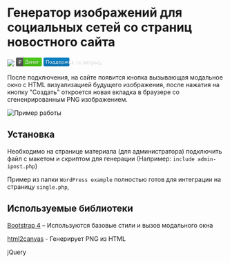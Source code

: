 # Генератор изображений для социальных сетей со страниц новостного сайта
![](https://img.shields.io/appveyor/ci/vmoshikov/mediaism-image-generator)
[<svg xmlns="http://www.w3.org/2000/svg" xmlns:xlink="http://www.w3.org/1999/xlink" width="60" height="20"><linearGradient id="b" x2="0" y2="100%"><stop offset="0" stop-color="#bbb" stop-opacity=".1"/><stop offset="1" stop-opacity=".1"/></linearGradient><clipPath id="a"><rect width="60" height="20" rx="3" fill="#fff"/></clipPath><g clip-path="url(#a)"><path fill="#555" d="M0 0h17v20H0z"/><path fill="#4c1" d="M17 0h43v20H17z"/><path fill="url(#b)" d="M0 0h60v20H0z"/></g><g fill="#fff" text-anchor="middle" font-family="DejaVu Sans,Verdana,Geneva,sans-serif" font-size="110"> <text x="95" y="150" fill="#010101" fill-opacity=".3" transform="scale(.1)" textLength="70">₽</text><text x="95" y="140" transform="scale(.1)" textLength="70">₽</text><text x="375" y="150" fill="#010101" fill-opacity=".3" transform="scale(.1)" textLength="330">Донат</text><text x="375" y="140" transform="scale(.1)" textLength="330">Донат</text></g> </svg>](https://money.yandex.ru/to/410015285787623) [<svg xmlns="http://www.w3.org/2000/svg" xmlns:xlink="http://www.w3.org/1999/xlink" width="141" height="20"><linearGradient id="b" x2="0" y2="100%"><stop offset="0" stop-color="#bbb" stop-opacity=".1"/><stop offset="1" stop-opacity=".1"/></linearGradient><clipPath id="a"><rect width="141" height="20" rx="3" fill="#fff"/></clipPath><g clip-path="url(#a)"><path fill="#007ec6" d="M0 0h0v20H0z"/><path fill="#007ec6" d="M0 0h141v20H0z"/><path fill="url(#b)" d="M0 0h141v20H0z"/></g><g fill="#fff" text-anchor="middle" font-family="DejaVu Sans,Verdana,Geneva,sans-serif" font-size="110"> <text x="705" y="150" fill="#010101" fill-opacity=".3" transform="scale(.1)" textLength="1310">Поддержка по запросу</text><text x="705" y="140" transform="scale(.1)" textLength="1310">Поддержка по запросу</text></g> </svg>](mailto:hello@moshikov.co)


После подключения, на сайте появится кнопка вызывающая модальное окно с HTML визуализацией будущего изображения, после нажатия на кнопку "Создать" откроется новая вкладка в браузере со сгененрированным PNG изображением. 

![Пример работы](example.gif)

## Установка
Необходимо на странице материала (для администратора) подключить файл с макетом и скриптом для генерации (Например: `include admin-ipost.php`)

Пример из папки `WordPress example` полностью готов для интеграции на страницу `single.php`, 

## Используемые библиотеки

[Bootstrap 4](https://getbootstrap.com/) – Используются базовые стили и вызов модального окна


[html2canvas](https://html2canvas.hertzen.com/) - Генерирует PNG из HTML

jQuery

